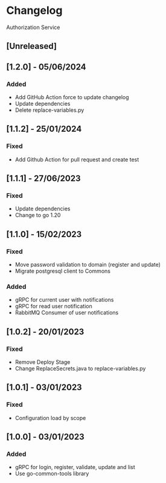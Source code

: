# Changelog
Authorization Service

## [Unreleased]

## [1.2.0] - 05/06/2024
### Added
- Add GitHub Action force to update changelog
- Update dependencies
- Delete replace-variables.py

## [1.1.2] - 25/01/2024
### Fixed
- Add Github Action for pull request and create test

## [1.1.1] - 27/06/2023
### Fixed
- Update dependencies
- Change to go 1.20

## [1.1.0] - 15/02/2023
### Fixed
- Move password validation to domain (register and update)
- Migrate postgresql client to Commons
### Added
- gRPC for current user with notifications
- gRPC for read user notification
- RabbitMQ Consumer of user notifications

## [1.0.2] - 20/01/2023
### Fixed
- Remove Deploy Stage
- Change ReplaceSecrets.java to replace-variables.py

## [1.0.1] - 03/01/2023
### Fixed
- Configuration load by scope

## [1.0.0] - 03/01/2023
### Added
- gRPC for login, register, validate, update and list
- Use go-common-tools library